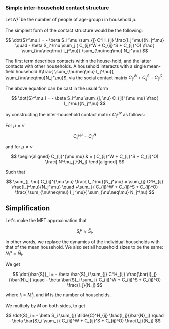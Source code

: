 ### Simple inter-household contact structure

Let $N_i^\mu$ be the number of people of age-group $i$ in household $\mu$.

The simplest form of the contact structure would be the following:

$$
\dot{S}^\mu_i = - \beta S_i^\mu \sum_{j} C^H_{ij} \frac{I_j^\mu}{N_j^\mu} \quad - \beta S_i^\mu \sum_j ( C_{ij}^W + C_{ij}^S + C_{ij}^O)  \frac{ \sum_{\nu\neq\mu} I_j^\nu}{ \sum_{\nu\neq\mu} N_j^\nu}
$$

The first term describes contacts within the house-hold, and the latter contacts with other households. A household interacts with a single mean-field household $\frac{ \sum_{\nu\neq\mu} I_j^\nu}{ \sum_{\nu\neq\mu}N_j^\nu}$, via the social contact matrix $C_{ij}^W + C_{ij}^S + C_{ij}^O$.

The above equation can be cast in the usual form

$$
\dot{S}^\mu_i = - \beta S_i^\mu \sum_{j, \nu} C_{ij}^{\mu \nu} \frac{ I_j^\nu}{N_j^\nu}
$$

by constructing the inter-household contact matrix $C_{ij}^{\mu \nu}$ as follows:

For $\mu = \nu$

$$
C_{ij}^{\mu \mu}  = C^H_{ij} 
$$

and for $\mu \neq \nu$

$$
\begin{aligned}
C_{ij}^{\mu \nu} & = ( C_{ij}^W + C_{ij}^S + C_{ij}^O) \frac{ N^\nu_j }{N_j}
\end{aligned}
$$

Such that

$$
\sum_{j, \nu} C_{ij}^{\mu \nu} \frac{ I_j^\nu}{N_j^\nu} = \sum_{j} C^H_{ij} \frac{I_j^\mu}{N_j^\mu} \quad +\sum_j ( C_{ij}^W + C_{ij}^S + C_{ij}^O)  \frac{ \sum_{\nu\neq\mu} I_j^\nu}{ \sum_{\nu\neq\mu} N_j^\nu}
$$

## Simplification

Let's make the MFT approximation that

$$
S_i^\mu \approx \bar{S}_i.
$$

In other words, we replace the dynamics of the individual households with that of the mean household. We also set all household sizes to be the same: $N^\mu_i = \bar{N}_i$.

We get

$$
\dot{\bar{S}}_i = - \beta \bar{S}_i \sum_{j} C^H_{ij} \frac{\bar{I}_j}{\bar{N}_j} \quad - \beta \bar{S}_i \sum_j ( C_{ij}^W + C_{ij}^S + C_{ij}^O)  \frac{I_j}{N_j}
$$

where $I_j = M \bar{I}_j$, and $M$ is the number of households.

We multiply by $M$ on both sides, to get

$$
\dot{S}_i = - \beta S_i \sum_{j} \tilde{C}^H_{ij} \frac{I_j}{\bar{N}_j} \quad - \beta \bar{S}_i \sum_j ( C_{ij}^W + C_{ij}^S + C_{ij}^O)  \frac{I_j}{N_j}
$$
<!--stackedit_data:
eyJoaXN0b3J5IjpbMTEwNzEzNTU5MywxOTAyMTgyMV19
-->